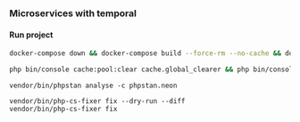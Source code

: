 ### Microservices with temporal

#### Run project

```sh
docker-compose down && docker-compose build --force-rm --no-cache && docker-compose up --force-recreate
```

```sh
php bin/console cache:pool:clear cache.global_clearer && php bin/console cache:clear && chmod 777 /var/www/html/var/* -R
```

```
vendor/bin/phpstan analyse -c phpstan.neon
```

```
vendor/bin/php-cs-fixer fix --dry-run --diff
vendor/bin/php-cs-fixer fix
```
